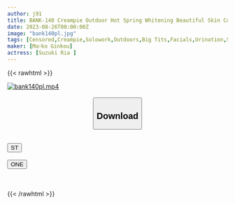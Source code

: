 ```yaml
---
author: j91
title: BANK-140 Creampie Outdoor Hot Spring Whitening Beautiful Skin Constriction Boyne Transcendental Beauty Erotic Older Sister Ria Suzuki
date: 2023-08-26T00:00:00Z
image: "bank140pl.jpg"
tags: [Censored,Creampie,Solowork,Outdoors,Big Tits,Facials,Urination,Shaved,Kimono, Mourning,Hot Spring,Bitch	 ]
maker: [Ma￮ko Ginkou]
actress: [Suzuki Ria ]
---
```



{{< rawhtml >}}

<div class="video" data-videoid="ggBd9G1Yp0IqRL6">
    <a href="javascript:;">
        <img src="https://my.j91.asia/posts/bank140pl/bank140pl.jpg" width="WIDTH" height="HEIGHT" alt="bank140pl.mp4" loading="lazy">
    </a>
</div>

<script type="text/javascript" src="https://j91.asia/asset/on-demand-st.js"></script>

<br>
  <link rel="stylesheet" href="https://j91.asia/asset/bs5.css">
  
  <center>
  <button class="btn btn-primary" type="button" data-bs-toggle="collapse" data-bs-target=".multi-collapse" aria-expanded="false" aria-controls="multiCollapseExample1 multiCollapseExample2"><h2>Download</h2></button></center>
</p>
<div class="row">
  <div class="col">
    <div class="collapse multi-collapse" id="multiCollapseExample1">
      <div class="card card-body">
	      	      <br>
<div class="buttons">  
<a href="https://streamtape.to/v/ggBd9G1Yp0IqRL6"><button class="btn-hover color-3"><i class="fa fa-download"></i> ST</button></a></div>
    </div>
  </div>
</div>
  <div class="col">
    <div class="collapse multi-collapse" id="multiCollapseExample2">
      <div class="card card-body">
	      <br>
<div class="buttons">
    <a href="https://oneupload.to/jwem7d4094s7"><button class="btn-hover color-9"><i class="fa fa-download"></i> ONE</button></a></div>
<br><br>
      </div>
    </div>
  </div>
</div>

{{< /rawhtml >}}
